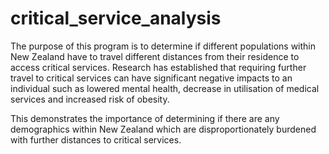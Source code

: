 # critical_service_analysis

The purpose of this program is to determine if different populations within New Zealand have to travel different distances from their residence to access critical services. Research has established that requiring further travel to critical services can have significant negative impacts to an individual such as lowered mental health, decrease in utilisation of medical services and increased risk of obesity.

This demonstrates the importance of determining if there are any demographics within New Zealand which are disproportionately burdened with further distances to critical services.
